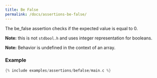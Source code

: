 ```yaml
---
title: Be False
permalink: /docs/assertions-be-false/
---
```


The be_false assertion checks if the expected value is equal to 0.

**Note:** this is not `stdbool.h` and uses integer representation for booleans.

**Note:** Behavior is undefined in the context of an array.

### Example

```c
{% include examples/assertions/befalse/main.c %}
```